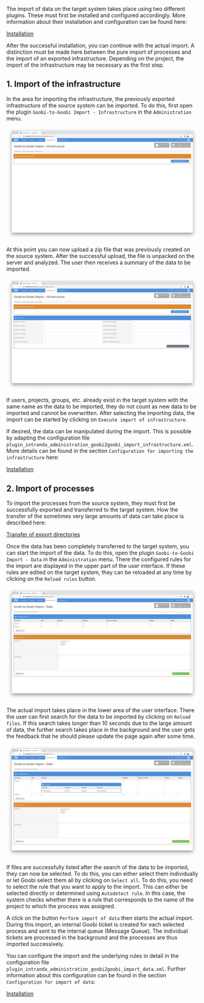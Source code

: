 The import of data on the target system takes place using two different plugins. These must first be installed and configured accordingly. More information about their installation and configuration can be found here:

[Installation](goobi-plugin-administration-goobi2goobi-import_page_01_00_en.md)

After the successful installation, you can continue with the actual import. A distinction must be made here between the pure import of processes and the import of an exported infrastructure. Depending on the project, the import of the infrastructure may be necessary as the first step.

## 1. Import of the infrastructure

In the area for importing the infrastructure, the previously exported infrastructure of the source system can be imported. To do this, first open the plugin `Goobi-to-Goobi Import - Infrastructure` in the `Administration` menu.

![User interface for uploading an infrastructure on the target system](images/goobi-plugin-administration-goobi2goobi-import_screen_import3_en.png)

At this point you can now upload a zip file that was previously created on the source system. After the successful upload, the file is unpacked on the server and analyzed. The user then receives a summary of the data to be imported.

![Display the analyzed data from the infrastructure to be imported](images/goobi-plugin-administration-goobi2goobi-import_screen_import4_en.png)

If users, projects, groups, etc. already exist in the target system with the same name as the data to be imported, they do not count as new data to be imported and cannot be overwritten. After selecting the importing data, the import can be started by clicking on `Execute import of infrastructure`.

If desired, the data can be manipulated during the import. This is possible by adapting the configuration file `plugin_intranda_administration_goobi2goobi_import_infrastructure.xml`. More details can be found in the section `Configuration for importing the infrastructure` here:

[Installation](goobi-plugin-administration-goobi2goobi-import_page_01_00_en.md)

## 2. Import of processes

To import the processes from the source system, they must first be successfully exported and transferred to the target system. How the transfer of the sometimes very large amounts of data can take place is described here:

[Transfer of export directories](goobi-plugin-administration-goobi2goobi-import_page_03_00_en.md)

Once the data has been completely transferred to the target system, you can start the import of the data. To do this, open the plugin `Goobi-to-Goobi Import - Data` in the `Administration` menu. There the configured rules for the import are displayed in the upper part of the user interface. If these rules are edited on the target system, they can be reloaded at any time by clicking on the `Reload rules` button.

![User interface for the import](images/goobi-plugin-administration-goobi2goobi-import_screen_import1_en.png)

The actual import takes place in the lower area of the user interface. There the user can first search for the data to be imported by clicking on `Reload files`. If this search takes longer than 10 seconds due to the large amount of data, the further search takes place in the background and the user gets the feedback that he should please update the page again after some time.

![User interface with display of rule details](images/goobi-plugin-administration-goobi2goobi-import_screen_import2_en.png)

If files are successfully listed after the search of the data to be imported, they can now be selected. To do this, you can either select them individually or let Goobi select them all by clicking on `Select all`. To do this, you need to select the rule that you want to apply to the import. This can either be selected directly or determined using `Autodetect rule`. In this case, the system checks whether there is a rule that corresponds to the name of the project to which the process was assigned.

A click on the button `Perform import of data` then starts the actual import. During this import, an internal Goobi ticket is created for each selected process and sent to the internal queue (Message Queue). The individual tickets are processed in the background and the processes are thus imported successively.

You can configure the import and the underlying rules in detail in the configuration file `plugin_intranda_administration_goobi2goobi_import_data.xml`. Further information about this configuration can be found in the section `Configuration for import of data`:

[Installation](goobi-plugin-administration-goobi2goobi-import_page_01_00_en.md)